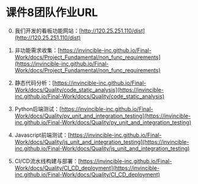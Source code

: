 # 课件8团队作业URL

0. 我们开发的看板功能网站：[http://120.25.251.110/dist](http://120.25.251.110/dist)
   
1. 非功能需求收集：[https://invincible-inc.github.io/Final-Work/docs/Project_Fundamental/non_func_requirements](https://invincible-inc.github.io/Final-Work/docs/Project_Fundamental/non_func_requirements)
   
2. 静态代码分析：[https://invincible-inc.github.io/Final-Work/docs/Quality/code_static_analysis](https://invincible-inc.github.io/Final-Work/docs/Quality/code_static_analysis)
   
3. Python后端测试：[https://invincible-inc.github.io/Final-Work/docs/Quality/py_unit_and_integration_testing](https://invincible-inc.github.io/Final-Work/docs/Quality/py_unit_and_integration_testing)
   
4. Javascript前端测试：[https://invincible-inc.github.io/Final-Work/docs/Quality/js_unit_and_integration_testing](https://invincible-inc.github.io/Final-Work/docs/Quality/js_unit_and_integration_testing)
   
5. CI/CD流水线构建与部署：[https://invincible-inc.github.io/Final-Work/docs/Quality/CI_CD_deployment](https://invincible-inc.github.io/Final-Work/docs/Quality/CI_CD_deployment)